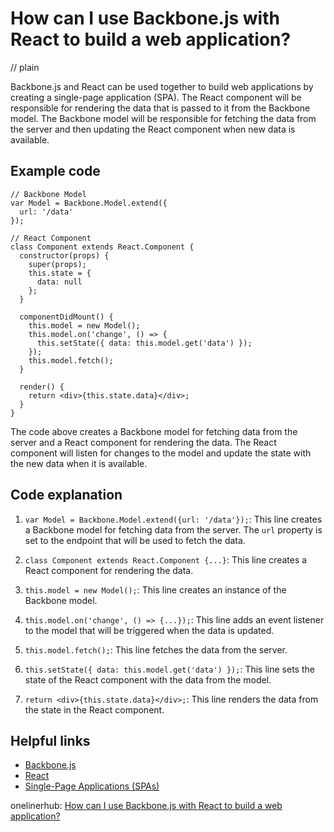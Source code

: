 # How can I use Backbone.js with React to build a web application?
// plain

Backbone.js and React can be used together to build web applications by creating a single-page application (SPA). The React component will be responsible for rendering the data that is passed to it from the Backbone model. The Backbone model will be responsible for fetching the data from the server and then updating the React component when new data is available.

## Example code

```
// Backbone Model
var Model = Backbone.Model.extend({
  url: '/data'
});

// React Component
class Component extends React.Component {
  constructor(props) {
    super(props);
    this.state = {
      data: null
    };
  }

  componentDidMount() {
    this.model = new Model();
    this.model.on('change', () => {
      this.setState({ data: this.model.get('data') });
    });
    this.model.fetch();
  }

  render() {
    return <div>{this.state.data}</div>;
  }
}
```

The code above creates a Backbone model for fetching data from the server and a React component for rendering the data. The React component will listen for changes to the model and update the state with the new data when it is available.

## Code explanation


1. `var Model = Backbone.Model.extend({url: '/data'});`: This line creates a Backbone model for fetching data from the server. The `url` property is set to the endpoint that will be used to fetch the data.

2. `class Component extends React.Component {...}`: This line creates a React component for rendering the data.

3. `this.model = new Model();`: This line creates an instance of the Backbone model.

4. `this.model.on('change', () => {...});`: This line adds an event listener to the model that will be triggered when the data is updated.

5. `this.model.fetch();`: This line fetches the data from the server.

6. `this.setState({ data: this.model.get('data') });`: This line sets the state of the React component with the data from the model.

7. `return <div>{this.state.data}</div>;`: This line renders the data from the state in the React component.

## Helpful links

- [Backbone.js](http://backbonejs.org/)
- [React](https://reactjs.org/)
- [Single-Page Applications (SPAs)](https://en.wikipedia.org/wiki/Single-page_application)

onelinerhub: [How can I use Backbone.js with React to build a web application?](https://onelinerhub.com/backbone.js/how-can-i-use-backbone-js-with-react-to-build-a-web-application)